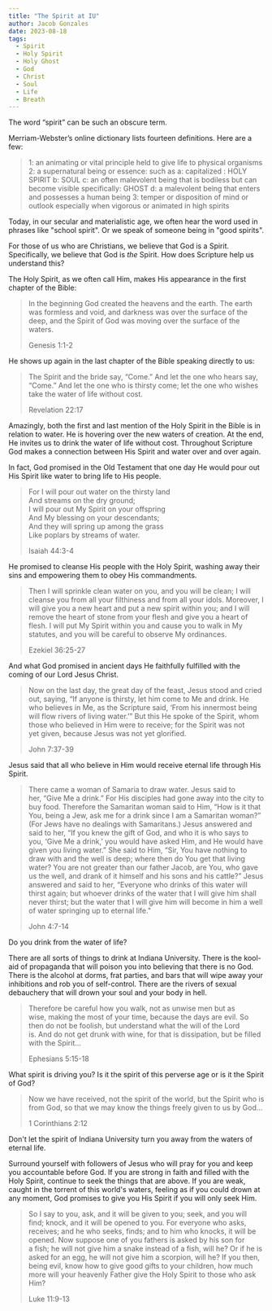 ```yaml
---
title: "The Spirit at IU"
author: Jacob Gonzales
date: 2023-08-18
tags:
  - Spirit
  - Holy Spirit
  - Holy Ghost
  - God
  - Christ
  - Soul
  - Life
  - Breath
---
```

The word “spirit” can be such an obscure term.

Merriam-Webster’s online dictionary lists fourteen definitions. Here are a few:

> 1: an animating or vital principle held to give life to physical organisms
> 2: a supernatural being or essence: such as
> 	a: capitalized : HOLY SPIRIT
> 	b: SOUL
> 	c: an often malevolent being that is bodiless but can become visible
> 		specifically: GHOST 
> 	d: a malevolent being that enters and possesses a human being
> 3: temper or disposition of mind or outlook especially when vigorous or animated
> 	in high spirits

Today, in our secular and materialistic age, we often hear the word used in phrases like "school spirit". Or we speak of someone being in "good spirits".

For those of us who are Christians, we believe that God is a Spirit. Specifically, we believe that God is *the* Spirit. How does Scripture help us understand this?

The Holy Spirit, as we often call Him, makes His appearance in the first chapter of the Bible:

>In the beginning God created the heavens and the earth. The earth was formless and void, and darkness was over the surface of the deep, and the Spirit of God was moving over the surface of the waters.
>
>Genesis 1:1-2

He shows up again in the last chapter of the Bible speaking directly to us:

>The Spirit and the bride say, “Come.” And let the one who hears say, “Come.” And let the one who is thirsty come; let the one who wishes take the water of life without cost.
>
>Revelation 22:17

Amazingly, both the first and last mention of the Holy Spirit in the Bible is in relation to water. He is hovering over the new waters of creation. At the end, He invites us to drink the water of life without cost. Throughout Scripture God makes a connection between His Spirit and water over and over again.

In fact, God promised in the Old Testament that one day He would pour out His Spirit like water to bring life to His people.

>For I will pour out water on the thirsty land  
>And streams on the dry ground;  
>I will pour out My Spirit on your offspring  
>And My blessing on your descendants;  
>And they will spring up among the grass  
>Like poplars by streams of water.
>
>Isaiah 44:3-4

He promised to cleanse His people with the Holy Spirit, washing away their sins and empowering them to obey His commandments.

>Then I will sprinkle clean water on you, and you will be clean; I will cleanse you from all your filthiness and from all your idols. Moreover, I will give you a new heart and put a new spirit within you; and I will remove the heart of stone from your flesh and give you a heart of flesh. I will put My Spirit within you and cause you to walk in My statutes, and you will be careful to observe My ordinances.
>
>Ezekiel 36:25-27

And what God promised in ancient days He faithfully fulfilled with the coming of our Lord Jesus Christ.

>Now on the last day, the great day of the feast, Jesus stood and cried out, saying, “If anyone is thirsty, let him come to Me and drink. He who believes in Me, as the Scripture said, ‘From his innermost being will flow rivers of living water.’” But this He spoke of the Spirit, whom those who believed in Him were to receive; for the Spirit was not yet given, because Jesus was not yet glorified.
>
>John 7:37-39

Jesus said that all who believe in Him would receive eternal life through His Spirit.

>There came a woman of Samaria to draw water. Jesus said to her, “Give Me a drink.” For His disciples had gone away into the city to buy food. Therefore the Samaritan woman said to Him, “How is it that You, being a Jew, ask me for a drink since I am a Samaritan woman?” (For Jews have no dealings with Samaritans.) Jesus answered and said to her, “If you knew the gift of God, and who it is who says to you, ‘Give Me a drink,’ you would have asked Him, and He would have given you living water.” She said to Him, “Sir, You have nothing to draw with and the well is deep; where then do You get that living water? You are not greater than our father Jacob, are You, who gave us the well, and drank of it himself and his sons and his cattle?” Jesus answered and said to her, “Everyone who drinks of this water will thirst again; but whoever drinks of the water that I will give him shall never thirst; but the water that I will give him will become in him a well of water springing up to eternal life."
>
>John 4:7-14

Do you drink from the water of life?

There are all sorts of things to drink at Indiana University. There is the kool-aid of propaganda that will poison you into believing that there is no God. There is the alcohol at dorms, frat parties, and bars that will wipe away your inhibitions and rob you of self-control. There are the rivers of sexual debauchery that will drown your soul and your body in hell.

>Therefore be careful how you walk, not as unwise men but as wise, making the most of your time, because the days are evil. So then do not be foolish, but understand what the will of the Lord is. And do not get drunk with wine, for that is dissipation, but be filled with the Spirit...
>
>Ephesians 5:15-18

What spirit is driving you? Is it the spirit of this perverse age or is it the Spirit of God?

>Now we have received, not the spirit of the world, but the Spirit who is from God, so that we may know the things freely given to us by God...
>
>1 Corinthians 2:12

Don't let the spirit of Indiana University turn you away from the waters of eternal life.

Surround yourself with followers of Jesus who will pray for you and keep you accountable before God. If you are strong in faith and filled with the Holy Spirit, continue to seek the things that are above. If you are weak, caught in the torrent of this world's waters, feeling as if you could drown at any moment, God promises to give you His Spirit if you will only seek Him.

>So I say to you, ask, and it will be given to you; seek, and you will find; knock, and it will be opened to you. For everyone who asks, receives; and he who seeks, finds; and to him who knocks, it will be opened. Now suppose one of you fathers is asked by his son for a fish; he will not give him a snake instead of a fish, will he? Or if he is asked for an egg, he will not give him a scorpion, will he? If you then, being evil, know how to give good gifts to your children, how much more will your heavenly Father give the Holy Spirit to those who ask Him?
>
>Luke 11:9-13










